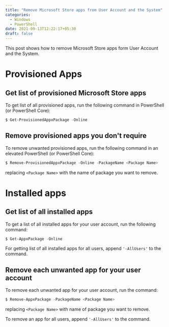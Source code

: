 ```yaml
---
title: "Remove Microsoft Store apps from User Account and the System"
categories:
  - Windows
  - PowerShell
date: 2021-09-13T12:22:17+05:30
draft: false
---
```


This post shows how to remove Microsoft Store apps form User Account and the System.

# Provisioned Apps

## Get list of provisioned Microsoft Store apps

To get list of all provisioned apps, run the following command in PowerShell \(or PowerShell Core\):

```powershell
$ Get-ProvisionedAppxPackage -Online
```

## Remove provisioned apps you don't require

To remove unwanted provisioned apps, run the following command in an elevated PowerShell \(or PowerShell Core\):

```powershell
$ Remove-ProvisionedAppxPackage -Online -PackageName <Package Name>
```

replacing `<Package Name>` with the name of package you want to remove.

# Installed apps

## Get list of all installed apps

To get a list of all installed apps for your user account, run the following command:

```powershell
$ Get-AppxPackage -Online
```

For getting list of all installed apps for all users, append `'-AllUsers'` to the command.

## Remove each unwanted app for your user account

To remove each unwanted app for your user account, run the command:

```powershell
$ Remove-AppxPackage -PackageName <Package Name>
```

replacing `<Package Name>` with name of package you want to remove.

To remove an app for all users, append `'-AllUsers'` to the command.
